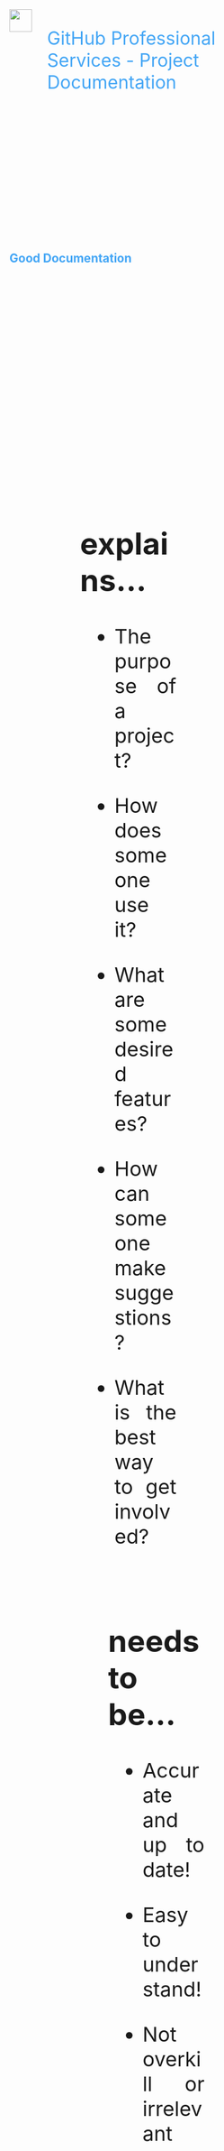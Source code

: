 <div style="height:10vh; display: flex; font-size: 32px; color: #42A5F5; text-align: left; border: 0px dashed blue;">
<img height="40px" src="images/octo-white.png">&nbsp;&nbsp;&nbsp;<p>GitHub Professional Services - Project Documentation</p>
</div>
<div style="height:10vh; color: #42A5F5; border: 0px dashed blue;">
<h2>Good Documentation</h2>
</div>
<div style="height:75vh; ; border: 0px dashed blue;">
<div style="margin-left: 15%;">
<div style="text-align: justify; font-size: 36px; float: left; width: 40%; padding: 10px 100px 10px 50px;">

<h2>explains...</h2>

- The purpose of a project?

- How does someone use it?

- What are some desired features?

- How can someone make suggestions?

- What is the best way to get involved?

</div>
<div style="text-align: justify; font-size: 36px; float: left; width: 40%; padding: 10px 50px 10px 100px;">

<h2>needs to be...</h2>

- Accurate and up to date!

- Easy to understand!

- Not overkill or irrelevant

</div>

</div>

</div>

<div style="height:10vh; font-size: 36px; text-align: left; border: 0px dashed blue;">
</div>

<!-- Add some speaker notes -->
Note:

### There is such a thing as “too much” documentation!

**Examples of “too much”**

- Lines of Documentation > Lines of Code   (Inline docs)

- Too much unessential information distracts or confuses !